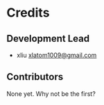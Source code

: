 # Credits

## Development Lead

* xliu <xlatom1009@gmail.com>

## Contributors

None yet. Why not be the first?
